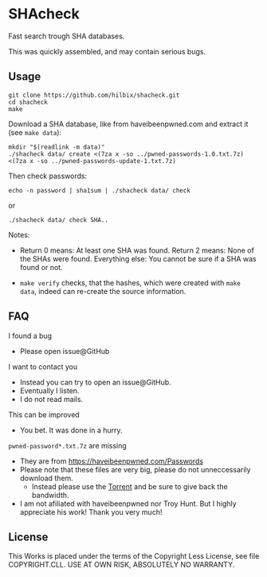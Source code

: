 # SHAcheck

Fast search trough SHA databases.

This was quickly assembled, and may contain serious bugs.


## Usage

    git clone https://github.com/hilbix/shacheck.git
    cd shacheck
    make

Download a SHA database, like from haveibeenpwned.com and extract it (see `make data`):

    mkdir "$(readlink -m data)"
    ./shacheck data/ create <(7za x -so ../pwned-passwords-1.0.txt.7z) <(7za x -so ../pwned-passwords-update-1.txt.7z)

Then check passwords:

    echo -n password | sha1sum | ./shacheck data/ check

or

    ./shacheck data/ check SHA..


Notes:

- Return 0 means: At least one SHA was found.  Return 2 means: None of the SHAs were found.  Everything else: You cannot be sure if a SHA was found or not.

- `make verify` checks, that the hashes, which were created with `make data`, indeed can re-create the source information.


## FAQ

I found a bug

- Please open issue@GitHub

I want to contact you

- Instead you can try to open an issue@GitHub.
- Eventually I listen.
- I do not read mails.

This can be improved

- You bet.  It was done in a hurry.

`pwned-password*.txt.7z` are missing

- They are from https://haveibeenpwned.com/Passwords
- Please note that these files are very big, please do not unneccessarily download them.
  - Instead please use the [Torrent](https://www.troyhunt.com/heres-1-4-billion-records-from-have-i-been-pwned-for-you-to-analyse/) and be sure to give back the bandwidth.
- I am not afiliated with haveibeenpwned nor Troy Hunt.  But I highly appreciate his work!  Thank you very much!


## License

This Works is placed under the terms of the Copyright Less License,
see file COPYRIGHT.CLL.  USE AT OWN RISK, ABSOLUTELY NO WARRANTY.


